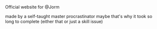 Official website for @Jorm

made by a self-taught master procrastinator
maybe that's why it took so long to complete
(either that or just a skill issue)
